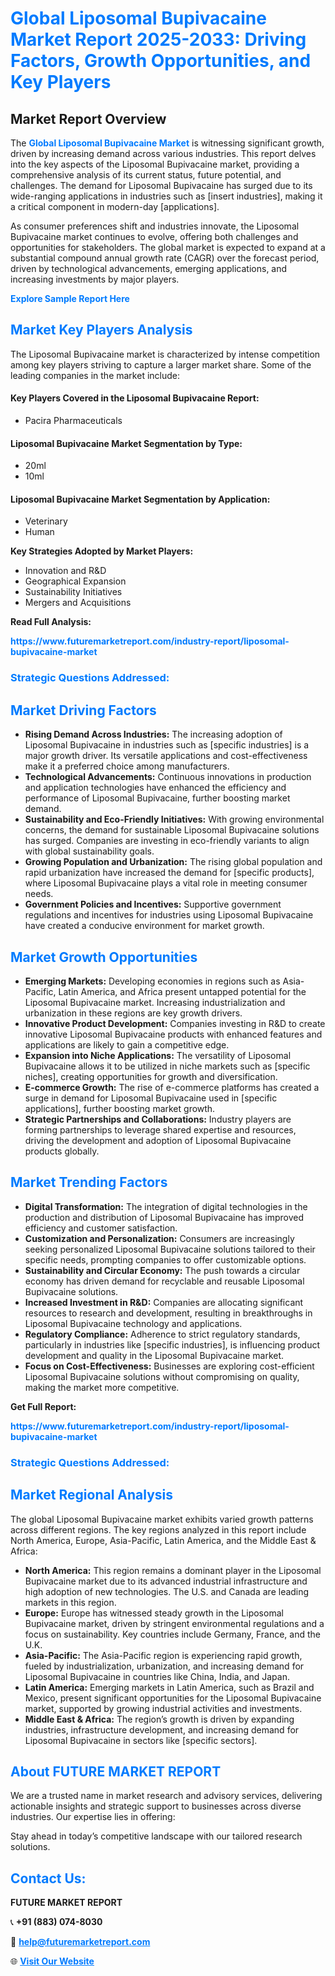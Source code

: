 <h1 style="color: #007BFF;">Global Liposomal Bupivacaine Market Report 2025-2033: Driving Factors, Growth Opportunities, and Key Players</h1>

<section id="overview">
<h2>Market Report Overview</h2>
<p>The <a href="https://www.futuremarketreport.com/industry-report/liposomal-bupivacaine-market" style="color: #007BFF; text-decoration: none;"><strong>Global Liposomal Bupivacaine Market</strong></a> is witnessing significant growth, driven by increasing demand across various industries. This report delves into the key aspects of the Liposomal Bupivacaine market, providing a comprehensive analysis of its current status, future potential, and challenges. The demand for Liposomal Bupivacaine has surged due to its wide-ranging applications in industries such as [insert industries], making it a critical component in modern-day [applications].</p>
<p>As consumer preferences shift and industries innovate, the Liposomal Bupivacaine market continues to evolve, offering both challenges and opportunities for stakeholders. The global market is expected to expand at a substantial compound annual growth rate (CAGR) over the forecast period, driven by technological advancements, emerging applications, and increasing investments by major players.</p>
</section>

<section id="overview">
<p><a href="https://www.futuremarketreport.com/request-sample/reportId=64507" style="color: #007BFF; text-decoration: none;"><strong>Explore Sample Report Here</strong></a></p>
</section>

<section id="key-players">
<h2 style="color: #007BFF;">Market Key Players Analysis</h2>
<p>The Liposomal Bupivacaine market is characterized by intense competition among key players striving to capture a larger market share. Some of the leading companies in the market include:</p>
<h4>Key Players Covered in the Liposomal Bupivacaine Report:</h4>
<ul><li>Pacira Pharmaceuticals</li></ul>
<h4>Liposomal Bupivacaine Market Segmentation by Type:</h4>
<ul><li>20ml</li><li>10ml</li></ul>

<h4>Liposomal Bupivacaine Market Segmentation by Application:</h4>
<ul><li>Veterinary</li><li>Human</li></ul>
<p><strong>Key Strategies Adopted by Market Players:</strong></p>
<ul>
<li>Innovation and R&D</li>
<li>Geographical Expansion</li>
<li>Sustainability Initiatives</li>
<li>Mergers and Acquisitions</li>
</ul>
</section>

<section>
<p><strong>Read Full Analysis: </strong></p><a href="https://www.futuremarketreport.com/industry-report/liposomal-bupivacaine-market" style="color: #007BFF; text-decoration: none;"><strong>https://www.futuremarketreport.com/industry-report/liposomal-bupivacaine-market</strong></a>
<h3 style="color: #007BFF;">Strategic Questions Addressed:</h3>
</section>

<section id="driving-factors">
<h2 style="color: #007BFF;">Market Driving Factors</h2>
<ul>
<li><strong>Rising Demand Across Industries:</strong> The increasing adoption of Liposomal Bupivacaine in industries such as [specific industries] is a major growth driver. Its versatile applications and cost-effectiveness make it a preferred choice among manufacturers.</li>
<li><strong>Technological Advancements:</strong> Continuous innovations in production and application technologies have enhanced the efficiency and performance of Liposomal Bupivacaine, further boosting market demand.</li>
<li><strong>Sustainability and Eco-Friendly Initiatives:</strong> With growing environmental concerns, the demand for sustainable Liposomal Bupivacaine solutions has surged. Companies are investing in eco-friendly variants to align with global sustainability goals.</li>
<li><strong>Growing Population and Urbanization:</strong> The rising global population and rapid urbanization have increased the demand for [specific products], where Liposomal Bupivacaine plays a vital role in meeting consumer needs.</li>
<li><strong>Government Policies and Incentives:</strong> Supportive government regulations and incentives for industries using Liposomal Bupivacaine have created a conducive environment for market growth.</li>
</ul>
</section>

<section id="growth-opportunities">
<h2 style="color: #007BFF;">Market Growth Opportunities</h2>
<ul>
<li><strong>Emerging Markets:</strong> Developing economies in regions such as Asia-Pacific, Latin America, and Africa present untapped potential for the Liposomal Bupivacaine market. Increasing industrialization and urbanization in these regions are key growth drivers.</li>
<li><strong>Innovative Product Development:</strong> Companies investing in R&D to create innovative Liposomal Bupivacaine products with enhanced features and applications are likely to gain a competitive edge.</li>
<li><strong>Expansion into Niche Applications:</strong> The versatility of Liposomal Bupivacaine allows it to be utilized in niche markets such as [specific niches], creating opportunities for growth and diversification.</li>
<li><strong>E-commerce Growth:</strong> The rise of e-commerce platforms has created a surge in demand for Liposomal Bupivacaine used in [specific applications], further boosting market growth.</li>
<li><strong>Strategic Partnerships and Collaborations:</strong> Industry players are forming partnerships to leverage shared expertise and resources, driving the development and adoption of Liposomal Bupivacaine products globally.</li>
</ul>
</section>

<section id="trending-factors">
<h2 style="color: #007BFF;">Market Trending Factors</h2>
<ul>
<li><strong>Digital Transformation:</strong> The integration of digital technologies in the production and distribution of Liposomal Bupivacaine has improved efficiency and customer satisfaction.</li>
<li><strong>Customization and Personalization:</strong> Consumers are increasingly seeking personalized Liposomal Bupivacaine solutions tailored to their specific needs, prompting companies to offer customizable options.</li>
<li><strong>Sustainability and Circular Economy:</strong> The push towards a circular economy has driven demand for recyclable and reusable Liposomal Bupivacaine solutions.</li>
<li><strong>Increased Investment in R&D:</strong> Companies are allocating significant resources to research and development, resulting in breakthroughs in Liposomal Bupivacaine technology and applications.</li>
<li><strong>Regulatory Compliance:</strong> Adherence to strict regulatory standards, particularly in industries like [specific industries], is influencing product development and quality in the Liposomal Bupivacaine market.</li>
<li><strong>Focus on Cost-Effectiveness:</strong> Businesses are exploring cost-efficient Liposomal Bupivacaine solutions without compromising on quality, making the market more competitive.</li>
</ul>
</section>

<section>
<p><strong>Get Full Report: </strong></p><a href="https://www.futuremarketreport.com/industry-report/liposomal-bupivacaine-market" style="color: #007BFF; text-decoration: none;"><strong>https://www.futuremarketreport.com/industry-report/liposomal-bupivacaine-market</strong></a>
<h3 style="color: #007BFF;">Strategic Questions Addressed:</h3>
</section>


<section id="regional-analysis">
<h2 style="color: #007BFF;">Market Regional Analysis</h2>
<p>The global Liposomal Bupivacaine market exhibits varied growth patterns across different regions. The key regions analyzed in this report include North America, Europe, Asia-Pacific, Latin America, and the Middle East & Africa:</p>
<ul>
<li><strong>North America:</strong> This region remains a dominant player in the Liposomal Bupivacaine market due to its advanced industrial infrastructure and high adoption of new technologies. The U.S. and Canada are leading markets in this region.</li>
<li><strong>Europe:</strong> Europe has witnessed steady growth in the Liposomal Bupivacaine market, driven by stringent environmental regulations and a focus on sustainability. Key countries include Germany, France, and the U.K.</li>
<li><strong>Asia-Pacific:</strong> The Asia-Pacific region is experiencing rapid growth, fueled by industrialization, urbanization, and increasing demand for Liposomal Bupivacaine in countries like China, India, and Japan.</li>
<li><strong>Latin America:</strong> Emerging markets in Latin America, such as Brazil and Mexico, present significant opportunities for the Liposomal Bupivacaine market, supported by growing industrial activities and investments.</li>
<li><strong>Middle East & Africa:</strong> The region’s growth is driven by expanding industries, infrastructure development, and increasing demand for Liposomal Bupivacaine in sectors like [specific sectors].</li>
</ul>
</section>

<footer>
<h2 style="color: #007BFF;">About FUTURE MARKET REPORT</h2>
<p>We are a trusted name in market research and advisory services, delivering actionable insights and strategic support to businesses across diverse industries. Our expertise lies in offering:</p>

<p>Stay ahead in today’s competitive landscape with our tailored research solutions.</p>

<h2 style="color: #007BFF;">Contact Us:</h2>
<p><strong>FUTURE MARKET REPORT</strong></p>
<p>📞 <strong>+91 (883) 074-8030</strong></p>
<p>📧 <strong><a href="mailto:help@futuremarketreport.com" style="color: #007BFF;">help@futuremarketreport.com</a></strong></p>
<p>🌐 <strong><a href="https://www.futuremarketreport.com/" style="color: #007BFF;">Visit Our Website</a></strong></p>
</footer>
